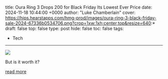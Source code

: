 title: Oura Ring 3 Drops 200 for Black Friday Its Lowest Ever Price
date: 2024-11-18 10:44:00 +0000
author: "Luke Chamberlain"
cover: https://hips.hearstapps.com/hmg-prod/images/oura-ring-3-black-friday-sale-2024-67336b0534706.png?crop=1xw:1xh;center,top&resize=640:*
draft: false
top: false
type: post
hide: false
toc: false
tags:
  - Tech
---

![](https://hips.hearstapps.com/hmg-prod/images/oura-ring-3-black-friday-sale-2024-67336b0534706.png?crop=1xw:1xh;center,top&resize=640:*)

But is it worth it?

[read more](https://www.menshealth.com/uk/health/a62881383/oura-ring-3-black-friday/)
